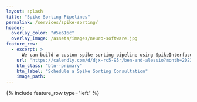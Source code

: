 ```yaml
---
layout: splash
title: "Spike Sorting Pipelines"
permalink: /services/spike-sorting/
header:
  overlay_color: "#5e616c"
  overlay_image: /assets/images/neuro-software.jpg
feature_row:
  - excerpt: >
      We can build a custom spike sorting pipeline using SpikeInterface, taking into account your specific task, recording technology, and scientific questions. This pipeline will be open source and we will work with your team to train them how to use the pipeline and make modifications.
    url: "https://calendly.com/d/djx-rc5-95r/ben-and-alessio?month=2023-05"
    btn_class: "btn--primary"
    btn_label: "Schedule a Spike Sorting Consultation"
    image_path:
---
```

{% include feature_row type="left" %}